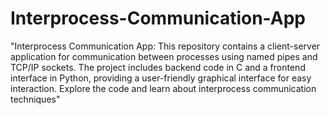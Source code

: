 # Interprocess-Communication-App
 "Interprocess Communication App: This repository contains a client-server application for communication between processes using named pipes and TCP/IP sockets. The project includes backend code in C and a frontend interface in Python, providing a user-friendly graphical interface for easy interaction. Explore the code and learn about interprocess communication techniques"
